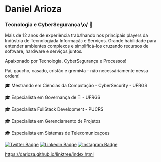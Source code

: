 # Daniel Arioza
 
### Tecnologia e CyberSegurança \o/ 🔐

   Mais de 12 anos de experiência trabalhando nos principais players 
   da Indústria de Tecnologiada Informação e Serviços.
   Grande habilidade para entender ambientes complexos e simplificá-los 
   cruzando recursos de software, hardware e serviços juntos.
          
   Apaixonado por Tecnologia, CyberSegurança e Processos!
        
   Pai, gaucho, casado, cristão e gremista - não necessáriamente nessa ordem!


🎓 Mestrando em Ciências da Computação - CyberSecurity - UFRGS

🎓 Especialista em Governança de TI - UFRGS

🎓 Especialista FullStack Development - PUCRS

🎓 Especialista em Gerenciamento de Projetos

🎓 Especialista em Sistemas de Telecomunicaçoes

[![Twitter Badge](https://img.shields.io/badge/-Twitter-1ca0f1?style=flat-square&labelColor=1ca0f1&logo=twitter&logoColor=white&link=https://twitter.com/daniel_arioza)](https://twitter.com/daniel_arioza)
[![Linkedin Badge](https://img.shields.io/badge/-LinkedIn-blue?style=flat-square&logo=Linkedin&logoColor=white&link=https://www.linkedin.com/in/daniel-arioza)](https://www.linkedin.com/in/daniel-arioza)
[![Instagram Badge](https://img.shields.io/badge/Instagram-E4405F?style=flat-square&logo=instagram&logoColor=white&link=https://instagram.com/daniel_arioza/)](https://www.instagram.com/daniel_arioza/)

https://darioza.github.io/linktree/index.html


<!-- YOUTUBE:START -->

<!-- YOUTUBE:END -->

